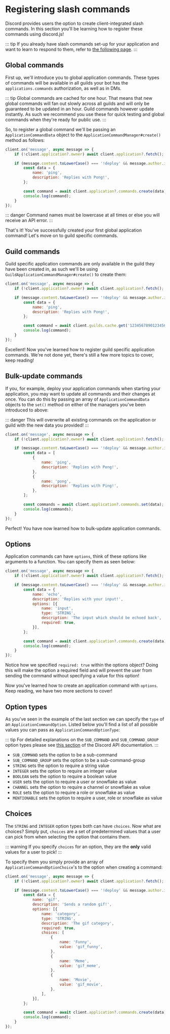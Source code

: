 # Registering slash commands

Discord provides users the option to create client-integrated slash commands. In this section you'll be learning how to register these commands using discord.js!

::: tip
If you already have slash commands set-up for your application and want to learn to respond to them, refer to [the following page](/interactions/replying-to-slash-commands/).
:::


## Global commands

First up, we'll introduce you to global application commands. These types of commands will be available in all guilds your bot has the `applications.commands` authorization, as well as in DMs.

::: tip
Global commands are cached for one hour. That means that new global commands will fan out slowly across all guilds and will only be guaranteed to be updated in an hour. Guild commands however update instantly. As such we recommend you use these for quick testing and global commands when they're ready for public use.
:::

So, to register a global command we'll be passing an `ApplicationCommandData` object to the `ApplicationCommandManager#create()` method as follows:

```js
client.on('message', async message => {
	if (!client.application?.owner) await client.application?.fetch();

	if (message.content.toLowerCase() === '!deploy' && message.author.id === client.application?.owner.id) {
		const data = {
			name: 'ping',
			description: 'Replies with Pong!',
		};

		const command = await client.application?.commands.create(data);
		console.log(command);
	}
});
```
::: danger
Command names must be lowercase at all times or else you will receive an API error.
:::

That's it! You've successfully created your first global application command! Let's move on to guild specific commands.


## Guild commands

Guild specific application commands are only available in the guild they have been created in, as such we'll be using `GuildApplicationCommandManager#create()` to create them:

```js {10}
client.on('message', async message => {
	if (!client.application?.owner) await client.application?.fetch();

	if (message.content.toLowerCase() === '!deploy' && message.author.id === client.application?.owner.id) {
		const data = {
			name: 'ping',
			description: 'Replies with Pong!',
		};

		const command = await client.guilds.cache.get('123456789012345678')?.commands.create(data);
		console.log(command);
	}
});
```

Excellent! Now you've learned how to register guild specific application commands. We're not done yet, there's still a few more topics to cover, keep reading!


## Bulk-update commands

If you, for example, deploy your application commands when starting your application, you may want to update all commands and their changes at once. You can do this by passing an array of `ApplicationCommandData` objects to the `set()` method on either of the managers you've been introduced to above: 

::: danger
This will overwrite all existing commands on the application or guild with the new data you provided!
:::

```js {5-14,15-17}
client.on('message', async message => {
	if (!client.application?.owner) await client.application?.fetch();

	if (message.content.toLowerCase() === '!deploy' && message.author.id === client.application?.owner.id) {
		const data = [
			{
				name: 'ping',
				description: 'Replies with Pong!',
			},
			{
				name: 'pong',
				description: 'Replies with Ping!',
			},
		];

		const commands = await client.application?.commands.set(data);
		console.log(commands);
	}
});
```

Perfect! You have now learned how to bulk-update application commands. 


## Options

Application commands can have `options`, think of these options like arguments to a function. You can specify them as seen below:

```js {8-13}
client.on('message', async message => {
	if (!client.application?.owner) await client.application?.fetch();

	if (message.content.toLowerCase() === '!deploy' && message.author.id === client.application?.owner.id) {
		const data = {
			name: 'echo',
			description: 'Replies with your input!',
			options: [{
				name: 'input',
				type: 'STRING',
				description: 'The input which should be echoed back',
				required: true,
			}],
		};

		const command = await client.application?.commands.create(data);
		console.log(command);
	}
});
```

Notice how we specified `required: true` within the options object? Doing this will make the option a required field and will prevent the user from sending the command without specifying a value for this option!

Now you've learned how to create an application command with `options`. Keep reading, we have two more sections to cover!

## Option types

As you've seen in the example of the last section we can specify the `type` of an `ApplicationCommandOption`. Listed below you'll find a list of all possible values you can pass as `ApplicationCommandOptionType`:

::: tip
For detailed explanations on the `SUB_COMMAND` and `SUB_COMMAND_GROUP` option types please see [this section](https://discord.com/developers/docs/interactions/slash-commands#subcommands-and-subcommand-groups) of the Discord API documentation.
:::

* `SUB_COMMAND` sets the option to be a sub-command
* `SUB_COMMAND_GROUP` sets the option to be a sub-command-group
* `STRING` sets the option to require a string value
* `INTEGER` sets the option to require an integer value
* `BOOLEAN` sets the option to require a boolean value
* `USER` sets the option to require a user or snowflake as value
* `CHANNEL` sets the option to require a channel or snowflake as value
* `ROLE` sets the option to require a role or snowflake as value
* `MENTIONABLE` sets the option to require a user, role or snowflake as value


## Choices

The `STRING` and `INTEGER` option types both can have `choices`. Now what are choices? Simply put, `choices` are a set of predetermined values that a user can pick from when selecting the option that contains them.

::: warning
If you specify `choices` for an option, they are the **only** valid values for a user to pick!
:::

To specify them you simply provide an array of `ApplicationCommandOptionChoice`'s to the option when creating a command:

```js {13-26}
client.on('message', async message => {
	if (!client.application?.owner) await client.application?.fetch();

	if (message.content.toLowerCase() === '!deploy' && message.author.id === client.application?.owner.id) {
		const data = {
			name: 'gif',
			description: 'Sends a random gif!',
			options: [{
				name: 'category',
				type: 'STRING',
				description: 'The gif category',
				required: true,
				choices: [
					{
						name: 'Funny',
						value: 'gif_funny',
					},
					{
						name: 'Meme',
						value: 'gif_meme',
					},
					{
						name: 'Movie',
						value: 'gif_movie',
					},
				],
			}],
		};

		const command = await client.application?.commands.create(data);
		console.log(command);
	}
});
```
